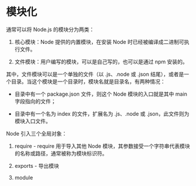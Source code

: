 # 模块化

通常可以将 Node.js 的模块分为两类：

1. 核心模块：Node 提供的内置模块，在安装 Node 时已经被编译成二进制可执行文件。

2. 文件模块：用户编写的模块，可以是自己写的，也可以是通过 npm 安装的。

其中，文件模块可以是一个单独的文件（以 .js、.node 或 .json 结尾），或者是一个目录。当这个模块是一个目录时，模块名就是目录名，有两种情况：

- 目录中有一个 package.json 文件，则这个 Node 模块的入口就是其中 main 字段指向的文件；

- 目录中有一个名为 index 的文件，扩展名为 .js、.node 或 .json，此文件则为模块入口文件。


Node 引入三个全局对象：

1. require - require 用于导入其他 Node 模块，其参数接受一个字符串代表模块的名称或路径，通常被称为模块标识符。

2. exports - 导出模块

3. module


